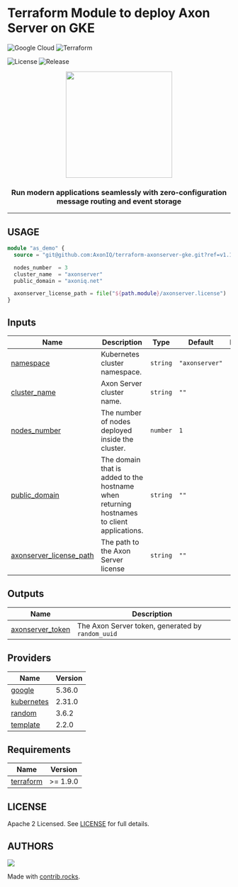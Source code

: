 # Terraform Module to deploy Axon Server on GKE


![Google Cloud](https://img.shields.io/badge/GoogleCloud-%234285F4.svg?style=for-the-badge&logo=google-cloud&logoColor=white) 
![Terraform](https://img.shields.io/badge/terraform-%235835CC.svg?style=for-the-badge&logo=terraform&logoColor=white)

![License](https://badgen.net/github/license/AxonIQ/terraform-axonserver-gke/)
![Release](https://badgen.net/github/release/AxonIQ/terraform-axonserver-gke/)

<p align="center">
  <img height="240" src="https://www.axoniq.io/hs-fs/hubfs/Axon_Server_Enterprise_-_Dark_icon.png?width=239&height=240&name=Axon_Server_Enterprise_-_Dark_icon.png">
  <h3 align="center">Run modern applications seamlessly with zero-configuration message routing and event storage</h3>
</p>

---


## USAGE

```terraform
module "as_demo" {
  source = "git@github.com:AxonIQ/terraform-axonserver-gke.git?ref=v1.1"

  nodes_number  = 3
  cluster_name  = "axonserver"
  public_domain = "axoniq.net"

  axonserver_license_path = file("${path.module}/axonserver.license")
}
```


## Inputs

| Name                                                                                                        | Description                                                                                                                                                                                                                                                                                                                                                                                                                                                                                                                                                                                                                                                               | Type                                                                                                                       | Default                          | Required |
|-------------------------------------------------------------------------------------------------------------|---------------------------------------------------------------------------------------------------------------------------------------------------------------------------------------------------------------------------------------------------------------------------------------------------------------------------------------------------------------------------------------------------------------------------------------------------------------------------------------------------------------------------------------------------------------------------------------------------------------------------------------------------------------------------|----------------------------------------------------------------------------------------------------------------------------|----------------------------------|:--------:|
| <a name="input_namespace"></a> [namespace](#input\_namespace)                                               | Kubernetes cluster namespace.                                                                                                                                                                                                                                                                                                                                                                                                                                                                                                                                                                                                                                             | `string`                                                                                                                   | `"axonserver"`                   |   yes    |
| <a name="input_cluster_name"></a> [cluster\_name](#input\_cluster\_name)                                    | Axon Server cluster name.                                                                                                                                                                                                                                                                                                                                                                                                                                                                                                                                                                                                                                                 | `string`                                                                                                                   | `""`                             |   yes    |
| <a name="input_nodes_number"></a> [nodes\_number](#input\_nodes\_number)                                    | The number of nodes deployed inside the cluster.                                                                                                                                                                                                                                                                                                                                                                                                                                                                                                                                                                                                                          | `number`                                                                                                                   | `1`                              |   yes    |
| <a name="input_public_domain"></a> [public\_domain](#input\_public\_domain)                                 | The domain that is added to the hostname when returning hostnames to client applications.                                                                                                                                                                                                                                                                                                                                                                                                                                                                                                                                                                                 | `string`                                                                                                                   | `""`                             |   yes    |
| <a name="input_axonserver_license_path"></a> [axonserver\_license\_path](#input\_axonserver\_license\_path) | The path to the Axon Server license                                                                                                                                                                                                                                                                                                                                                                                                                                                                                                                                                                                                                                       | `string`                                                                                                                   | `""`                             |   yes    |

## Outputs

| Name | Description |
|------|-------------|
| <a name="output_axonserver_token"></a> [axonserver\_token](#output\_axonserver\_token) | The Axon Server token, generated by `random_uuid` |

## Providers

| Name                                                       | Version |
|------------------------------------------------------------|---------|
| <a name="provider_google"></a> [google](#provider\_google) | 5.36.0  |
| <a name="provider_kubernetes"></a> [kubernetes](#provider\_kubernetes) | 2.31.0  |
| <a name="provider_random"></a> [random](#provider\_random)             | 3.6.2   |
| <a name="provider_template"></a> [template](#provider\_template)       | 2.2.0   |

## Requirements

| Name                                                                      | Version  |
|---------------------------------------------------------------------------|----------|
| <a name="requirement_terraform"></a> [terraform](#requirement\_terraform) | >= 1.9.0 |


## LICENSE

Apache 2 Licensed. See [LICENSE](LICENSE) for full details.

## AUTHORS

<a href="https://github.com/AxonIQ/terraform-axonserver-gke/graphs/contributors">
  <img src="https://contrib.rocks/image?repo=AxonIQ/terraform-axonserver-gke" />
</a>

Made with [contrib.rocks](https://contrib.rocks).
